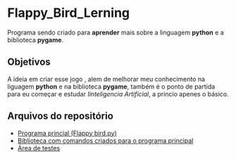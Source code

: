# Flappy_Bird_Lerning

 Programa sendo criado para **aprender** mais sobre a linguagem **python** e a biblioteca **pygame**.
 
 ## Objetivos
 
 A ideia em criar esse jogo , alem de melhorar meu conhecimento na liguagem **python** e na biblioteca **pygame**, também é o ponto de partida para eu começar e estudar _Iinteligencia Artificial_, a princio apenes o básico.
 
 ## Arquivos do repositório

* [Programa princial (Flappy bird.py)](https://github.com/Wesleyhdias/Flappy_Bird_learning/blob/main/Flappy%20bird.py)
* [Biblioteca com comandos criados para o programa principal](https://github.com/Wesleyhdias/Flappy_Bird_learning/blob/main/obj.py)
* [Área de testes](https://github.com/Wesleyhdias/Flappy_Bird_learning/blob/main/testes.py)

